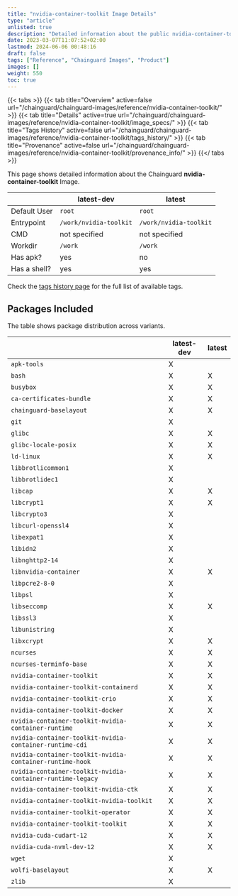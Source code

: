 ```yaml
---
title: "nvidia-container-toolkit Image Details"
type: "article"
unlisted: true
description: "Detailed information about the public nvidia-container-toolkit Chainguard Image."
date: 2023-03-07T11:07:52+02:00
lastmod: 2024-06-06 00:48:16
draft: false
tags: ["Reference", "Chainguard Images", "Product"]
images: []
weight: 550
toc: true
---
```


{{< tabs >}}
{{< tab title="Overview" active=false url="/chainguard/chainguard-images/reference/nvidia-container-toolkit/" >}}
{{< tab title="Details" active=true url="/chainguard/chainguard-images/reference/nvidia-container-toolkit/image_specs/" >}}
{{< tab title="Tags History" active=false url="/chainguard/chainguard-images/reference/nvidia-container-toolkit/tags_history/" >}}
{{< tab title="Provenance" active=false url="/chainguard/chainguard-images/reference/nvidia-container-toolkit/provenance_info/" >}}
{{</ tabs >}}

This page shows detailed information about the Chainguard **nvidia-container-toolkit** Image.

|              | latest-dev             | latest                 |
|--------------|------------------------|------------------------|
| Default User | `root`                 | `root`                 |
| Entrypoint   | `/work/nvidia-toolkit` | `/work/nvidia-toolkit` |
| CMD          | not specified          | not specified          |
| Workdir      | `/work`                | `/work`                |
| Has apk?     | yes                    | no                     |
| Has a shell? | yes                    | yes                    |

Check the [tags history page](/chainguard/chainguard-images/reference/nvidia-container-toolkit/tags_history/) for the full list of available tags.

## Packages Included
The table shows package distribution across variants.

|                                                            | latest-dev | latest |
|------------------------------------------------------------|------------|--------|
| `apk-tools`                                                | X          |        |
| `bash`                                                     | X          | X      |
| `busybox`                                                  | X          | X      |
| `ca-certificates-bundle`                                   | X          | X      |
| `chainguard-baselayout`                                    | X          | X      |
| `git`                                                      | X          |        |
| `glibc`                                                    | X          | X      |
| `glibc-locale-posix`                                       | X          | X      |
| `ld-linux`                                                 | X          | X      |
| `libbrotlicommon1`                                         | X          |        |
| `libbrotlidec1`                                            | X          |        |
| `libcap`                                                   | X          | X      |
| `libcrypt1`                                                | X          | X      |
| `libcrypto3`                                               | X          |        |
| `libcurl-openssl4`                                         | X          |        |
| `libexpat1`                                                | X          |        |
| `libidn2`                                                  | X          |        |
| `libnghttp2-14`                                            | X          |        |
| `libnvidia-container`                                      | X          | X      |
| `libpcre2-8-0`                                             | X          |        |
| `libpsl`                                                   | X          |        |
| `libseccomp`                                               | X          | X      |
| `libssl3`                                                  | X          |        |
| `libunistring`                                             | X          |        |
| `libxcrypt`                                                | X          | X      |
| `ncurses`                                                  | X          | X      |
| `ncurses-terminfo-base`                                    | X          | X      |
| `nvidia-container-toolkit`                                 | X          | X      |
| `nvidia-container-toolkit-containerd`                      | X          | X      |
| `nvidia-container-toolkit-crio`                            | X          | X      |
| `nvidia-container-toolkit-docker`                          | X          | X      |
| `nvidia-container-toolkit-nvidia-container-runtime`        | X          | X      |
| `nvidia-container-toolkit-nvidia-container-runtime-cdi`    | X          | X      |
| `nvidia-container-toolkit-nvidia-container-runtime-hook`   | X          | X      |
| `nvidia-container-toolkit-nvidia-container-runtime-legacy` | X          | X      |
| `nvidia-container-toolkit-nvidia-ctk`                      | X          | X      |
| `nvidia-container-toolkit-nvidia-toolkit`                  | X          | X      |
| `nvidia-container-toolkit-operator`                        | X          | X      |
| `nvidia-container-toolkit-toolkit`                         | X          | X      |
| `nvidia-cuda-cudart-12`                                    | X          | X      |
| `nvidia-cuda-nvml-dev-12`                                  | X          | X      |
| `wget`                                                     | X          |        |
| `wolfi-baselayout`                                         | X          | X      |
| `zlib`                                                     | X          |        |

